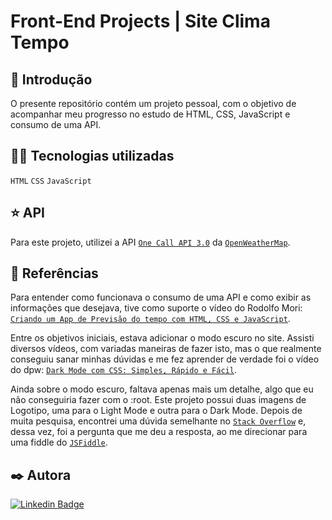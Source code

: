# Front-End Projects | Site Clima Tempo

## 🚀 Introdução
O presente repositório contém um projeto pessoal, com o objetivo de acompanhar meu progresso no estudo de HTML, CSS, JavaScript e consumo de uma API.

## 👨‍💻 Tecnologias utilizadas

`HTML`
`CSS`
`JavaScript`

## ⭐ API
Para este projeto, utilizei a API [`One Call API 3.0`](https://openweathermap.org/api) da [`OpenWeatherMap`](https://openweathermap.org/).

## 📔 Referências
Para entender como funcionava o consumo de uma API e como exibir as informações que desejava, tive como suporte o vídeo do Rodolfo Mori: [`Criando um App de Previsão do tempo com HTML, CSS e JavaScript`](https://www.youtube.com/watch?v=qxzqEuAOYZ4).

Entre os objetivos iniciais, estava adicionar o modo escuro no site. Assisti diversos vídeos, com variadas maneiras de fazer isto, mas o que realmente conseguiu sanar minhas dúvidas e me fez aprender de verdade foi o vídeo do dpw: [`Dark Mode com CSS: Simples, Rápido e Fácil`](https://www.youtube.com/watch?v=rnkdLX6mOD4).

Ainda sobre o modo escuro, faltava apenas mais um detalhe, algo que eu não conseguiria fazer com o :root. Este projeto possui duas imagens de Logotipo, uma para o Light Mode e outra para o Dark Mode. Depois de muita pesquisa, encontrei uma dúvida semelhante no [`Stack Overflow`](https://pt.stackoverflow.com/questions/68549/checkbox-que-troca-imagem-em-javascript) e, dessa vez, foi a pergunta que me deu a resposta, ao me direcionar para uma fiddle do [`JSFiddle`](https://jsfiddle.net/y015gunx/1/).

## ✒️ Autora

[![Linkedin Badge](https://img.shields.io/badge/-Thársyla_Jones-blue?style=flat-square&logo=Linkedin&logoColor=white&link=https://www.linkedin.com/in/tharsyla-jones/)](https://www.linkedin.com/in/tharsyla-jones/)
